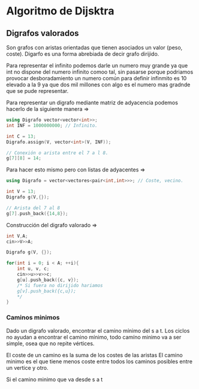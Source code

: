 # Algoritmo de Dijsktra

## Digrafos valorados
Son grafos con aristas orientadas que tienen asociados un valor (peso, coste).
Digarfo es una forma abrebiada de decir grafo dirijido.

Para representar el infinito podemos darle un numero muy grande ya que int no dispone del numero infinito comoo tal, sin pasarse porque podriamos provocar desboradamiento un numero común para definir infinmito es 10 elevado a la 9 ya que dos mil millones con algo es el numero mas gradnde que se pude representar.

Para representar un digrafo mediante matriz de adyacencia podemos hacerlo de la siguiente manera =>
```cpp
using Digrafo vector<vector<int>>;
int INF = 1000000000; // Infinito.

int C = 13;
Digrafo.assign(V, vector<int>(V, INF));

// Conexión o arista entre el 7 a l 8.
g[7][8] = 14;
```

Para hacer esto mismo pero con listas de adyacentes =>
```cpp
using Digrafo = vector<vectores<pair<int,int>>>; // Coste, vecino.

int V = 13;
Digrafo g(V,{});

// Arista del 7 al 8
g[7].push_back({14,8});
```

Construcción del digrafo valorado =>
```cpp
int V,A;
cin>>V>>A;

Digrafo g(V, {});

for(int i = 0; i < A; ++i){
    int u, v, c;
    cin>>u>>v>>c;
    g[u].push_back({c, v});
    /* Si fuera no dirijido hariamos
    g[v].push_back({c,u});
    */
}
```
### Caminos minimos
Dado un digrafo valorado, encontrar el camino mínimo del s a t.
Los ciclos no ayudan a encontrar el camino mínimo, todo camíno minimo va a ser simple, osea que no repite vértices.

El coste de un camino es la suma de los costes de las aristas
El camino minimo es el que tiene menos coste entre todos los caminos posibles entre un vertice y otro.

Si el camino minimo que va desde s a t